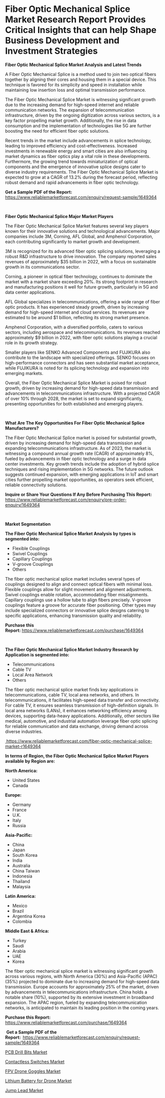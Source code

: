 <p><h1>Fiber Optic Mechanical Splice Market Research Report Provides Critical Insights that can help Shape Business Development and Investment Strategies</h1></p><p><strong>Fiber Optic Mechanical Splice Market Analysis and Latest Trends</strong></p>
<p><p>A Fiber Optic Mechanical Splice is a method used to join two optical fibers together by aligning their cores and housing them in a special device. This technique is favored for its simplicity and speed in installation while maintaining low insertion loss and optimal transmission performance. </p><p>The Fiber Optic Mechanical Splice Market is witnessing significant growth due to the increasing demand for high-speed internet and reliable communication networks. The expansion of telecommunication infrastructure, driven by the ongoing digitization across various sectors, is a key factor propelling market growth. Additionally, the rise in data consumption and the implementation of technologies like 5G are further boosting the need for efficient fiber optic solutions.</p><p>Recent trends in the market include advancements in splice technology, leading to improved efficiency and cost-effectiveness. Increased investments in renewable energy and smart cities are also influencing market dynamics as fiber optics play a vital role in these developments. Furthermore, the growing trend towards miniaturization of optical components and the emergence of innovative splice designs cater to diverse industry requirements. The Fiber Optic Mechanical Splice Market is expected to grow at a CAGR of 13.2% during the forecast period, reflecting robust demand and rapid advancements in fiber optic technology.</p></p>
<p><strong>Get a Sample PDF of the Report:&nbsp;</strong> <a href="https://www.reliablemarketforecast.com/enquiry/request-sample/1649364?utm_campaign=1108&utm_medium=2&utm_source=Github&utm_content=ia&utm_term=06042025&utm_id=fiber-optic-mechanical-splice">https://www.reliablemarketforecast.com/enquiry/request-sample/1649364</a></p>
<p>&nbsp;</p>
<p><strong>Fiber Optic Mechanical Splice Major Market Players</strong></p>
<p><p>The Fiber Optic Mechanical Splice Market features several key players known for their innovative solutions and technological advancements. Major companies include 3M, Corning, AFL Global, and Amphenol Corporation, each contributing significantly to market growth and development.</p><p>3M is recognized for its advanced fiber optic splicing solutions, leveraging a robust R&D infrastructure to drive innovation. The company reported sales revenues of approximately $35 billion in 2022, with a focus on sustainable growth in its communications sector.</p><p>Corning, a pioneer in optical fiber technology, continues to dominate the market with a market share exceeding 20%. Its strong footprint in research and manufacturing positions it well for future growth, particularly in 5G and data center applications.</p><p>AFL Global specializes in telecommunications, offering a wide range of fiber optic products. It has experienced steady growth, driven by increasing demand for high-speed internet and cloud services. Its revenues are estimated to be around $1 billion, reflecting its strong market presence.</p><p>Amphenol Corporation, with a diversified portfolio, caters to various sectors, including aerospace and telecommunications. Its revenues reached approximately $9 billion in 2022, with fiber optic solutions playing a crucial role in its growth strategy.</p><p>Smaller players like SENKO Advanced Components and FUJIKURA also contribute to the landscape with specialized offerings. SENKO focuses on high-performance connectors and has seen substantial market acceptance, while FUJIKURA is noted for its splicing technology and expansion into emerging markets.</p><p>Overall, the Fiber Optic Mechanical Splice Market is poised for robust growth, driven by increasing demand for high-speed data transmission and advancements in telecommunications infrastructure. With a projected CAGR of over 10% through 2028, the market is set to expand significantly, presenting opportunities for both established and emerging players.</p></p>
<p>&nbsp;</p>
<p><strong>What Are The Key Opportunities For Fiber Optic Mechanical Splice Manufacturers?</strong></p>
<p><p>The Fiber Optic Mechanical Splice market is poised for substantial growth, driven by increasing demand for high-speed data transmission and expanding telecommunications infrastructure. As of 2023, the market is witnessing a compound annual growth rate (CAGR) of approximately 8%, fueled by advancements in fiber optic technology and a surge in data center investments. Key growth trends include the adoption of hybrid splice techniques and rising implementation in 5G networks. The future outlook suggests continued expansion, with emerging applications in IoT and smart cities further propelling market opportunities, as operators seek efficient, reliable connectivity solutions.</p></p>
<p><strong>Inquire or Share Your Questions If Any Before Purchasing This Report:</strong> <a href="https://www.reliablemarketforecast.com/enquiry/pre-order-enquiry/1649364?utm_campaign=1108&utm_medium=2&utm_source=Github&utm_content=ia&utm_term=06042025&utm_id=fiber-optic-mechanical-splice">https://www.reliablemarketforecast.com/enquiry/pre-order-enquiry/1649364</a></p>
<p>&nbsp;</p>
<p><strong>Market Segmentation</strong></p>
<p><strong>The Fiber Optic Mechanical Splice Market Analysis by types is segmented into:</strong></p>
<p><ul><li>Flexible Couplings</li><li>Swivel Couplings</li><li>Capillary Couplings</li><li>V-groove Couplings</li><li>Others</li></ul></p>
<p><p>The fiber optic mechanical splice market includes several types of couplings designed to align and connect optical fibers with minimal loss. Flexible couplings allow for slight movement and alignment adjustments. Swivel couplings enable rotation, accommodating fiber misalignments. Capillary couplings use a hollow tube to align fibers precisely. V-groove couplings feature a groove for accurate fiber positioning. Other types may include specialized connectors or innovative splice designs catering to specific applications, enhancing transmission quality and reliability.</p></p>
<p><strong>Purchase this Report:&nbsp;</strong><a href="https://www.reliablemarketforecast.com/purchase/1649364?utm_campaign=1108&utm_medium=2&utm_source=Github&utm_content=ia&utm_term=06042025&utm_id=fiber-optic-mechanical-splice">https://www.reliablemarketforecast.com/purchase/1649364</a></p>
<p>&nbsp;</p>
<p><strong>The Fiber Optic Mechanical Splice Market Industry Research by Application is segmented into:</strong></p>
<p><ul><li>Telecommunications</li><li>Cable TV</li><li>Local Area Network</li><li>Others</li></ul></p>
<p><p>The fiber optic mechanical splice market finds key applications in telecommunications, cable TV, local area networks, and others. In telecommunications, it facilitates high-speed data transfer and connectivity. For cable TV, it ensures seamless transmission of high-definition signals. In local area networks (LANs), it enhances networking efficiency among devices, supporting data-heavy applications. Additionally, other sectors like medical, automotive, and industrial automation leverage fiber optic splicing for reliable communication and data exchange, driving demand across diverse industries.</p></p>
<p><a href="https://www.reliablemarketforecast.com/fiber-optic-mechanical-splice-market-r1649364?utm_campaign=1108&utm_medium=2&utm_source=Github&utm_content=ia&utm_term=06042025&utm_id=fiber-optic-mechanical-splice">&nbsp;https://www.reliablemarketforecast.com/fiber-optic-mechanical-splice-market-r1649364</a></p>
<p><strong>In terms of Region, the Fiber Optic Mechanical Splice Market Players available by Region are:</strong></p>
<p>
    <p> <strong> North America: </strong>
        <ul>
            <li>United States</li>
            <li>Canada</li>
        </ul>
        </p> 
    <p> <strong> Europe: </strong>
        <ul>
            <li>Germany</li>
            <li>France</li>
            <li>U.K.</li>
            <li>Italy</li>
            <li>Russia</li>
        </ul>
        </p> 
    <p> <strong> Asia-Pacific: </strong>
        <ul>
            <li>China</li>
            <li>Japan</li>
            <li>South Korea</li>
            <li>India</li>
            <li>Australia</li>
            <li>China Taiwan</li>
            <li>Indonesia</li>
            <li>Thailand</li>
            <li>Malaysia</li>
        </ul>
        </p> 
    <p> <strong> Latin America: </strong>
        <ul>
            <li>Mexico</li>
            <li>Brazil</li>
            <li>Argentina Korea</li>
            <li>Colombia</li>
        </ul>
        </p> 
    <p> <strong> Middle East & Africa: </strong>
        <ul>
            <li>Turkey</li>
            <li>Saudi</li>
            <li>Arabia</li>
            <li>UAE</li>
            <li>Korea</li>
        </ul>
    </p>
    </p>
<p><p>The fiber optic mechanical splice market is witnessing significant growth across various regions, with North America (30%) and Asia-Pacific (APAC) (35%) projected to dominate due to increasing demand for high-speed data transmission. Europe accounts for approximately 25% of the market, driven by advancements in telecommunications infrastructure. China holds a notable share (10%), supported by its extensive investment in broadband expansion. The APAC region, fueled by expanding telecommunication networks, is anticipated to maintain its leading position in the coming years.</p></p>
<p><strong>Purchase this Report: </strong><a href="https://www.reliablemarketforecast.com/purchase/1649364?utm_campaign=1108&utm_medium=2&utm_source=Github&utm_content=ia&utm_term=06042025&utm_id=fiber-optic-mechanical-splice">https://www.reliablemarketforecast.com/purchase/1649364</a></p>
<p>&nbsp;<strong>Get a Sample PDF of the Report:&nbsp;&nbsp;</strong><a href="https://www.reliablemarketforecast.com/enquiry/request-sample/1649364?utm_campaign=1108&utm_medium=2&utm_source=Github&utm_content=ia&utm_term=06042025&utm_id=fiber-optic-mechanical-splice">https://www.reliablemarketforecast.com/enquiry/request-sample/1649364</a></p>
<p><strong></strong></p>
<p><p><a href="https://github.com/firdwsermald/Market-Research-Report-List-1/blob/main/pcb-drill-bits-market.md?utm_campaign=1108&utm_medium=2&utm_source=Github&utm_content=ia&utm_term=06042025&utm_id=fiber-optic-mechanical-splice">PCB Drill Bits Market</a></p><p><a href="https://github.com/wilzeryammy/Market-Research-Report-List-1/blob/main/contactless-switches-market.md?utm_campaign=1108&utm_medium=2&utm_source=Github&utm_content=ia&utm_term=06042025&utm_id=fiber-optic-mechanical-splice">Contactless Switches Market</a></p><p><a href="https://github.com/winjelequegt/Market-Research-Report-List-1/blob/main/fpv-drone-goggles-market.md?utm_campaign=1108&utm_medium=2&utm_source=Github&utm_content=ia&utm_term=06042025&utm_id=fiber-optic-mechanical-splice">FPV Drone Goggles Market</a></p><p><a href="https://github.com/fontshatintj/Market-Research-Report-List-1/blob/main/lithium-battery-for-drone-market.md?utm_campaign=1108&utm_medium=2&utm_source=Github&utm_content=ia&utm_term=06042025&utm_id=fiber-optic-mechanical-splice">Lithium Battery for Drone Market</a></p><p><a href="https://github.com/bredevasil2q/Market-Research-Report-List-1/blob/main/jump-lead-market.md?utm_campaign=1108&utm_medium=2&utm_source=Github&utm_content=ia&utm_term=06042025&utm_id=fiber-optic-mechanical-splice">Jump Lead Market</a></p></p>